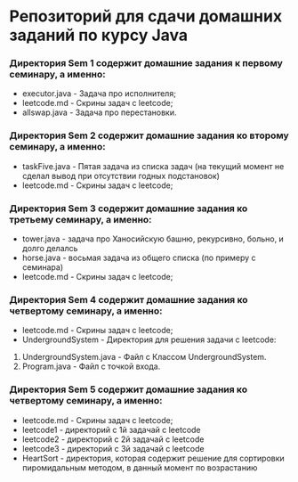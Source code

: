 # Репозиторий для сдачи домашних заданий по курсу Java

### Директория Sem 1 содержит домашние задания к первому семинару, а именно:
* executor.java - Задача про исполнителя;
* leetcode.md - Скрины задач с leetcode;
* allswap.java - Задача про перестановки.

### Директория Sem 2 содержит домашние задания ко второму семинару, а именно:
* taskFive.java - Пятая задача из списка задач (на текущий момент не сделал вывод при отсутствии годных подстановок)
* leetcode.md - Скрины задач с leetcode;

### Директория Sem 3 содержит домашние задания ко третьему семинару, а именно:
* tower.java - задача про Ханосийскую башню, рекурсивно, больно, и долго делалсь
* horse.java - восьмая задача из общего списка (по примеру с семинара)
* leetcode.md - Скрины задач с leetcode;

### Директория Sem 4 содержит домашние задания ко четвертому семинару, а именно:
* leetcode.md - Скрины задач с leetcode;
* UndergroundSystem - Директория для решения задачи с leetcode:
1. UndergroundSystem.java - Файл с Классом UndergroundSystem.
2. Program.java - Файл с точкой входа.

### Директория Sem 5 содержит домашние задания ко четвертому семинару, а именно:
* leetcode.md - Скрины задач с leetcode;
* leetcode1 - директорий с 1й задачай с leetcode
* leetcode2 - директорий с 2й задачай с leetcode
* leetcode3 - директорий с 3й задачай с leetcode
* HeartSort - директория, которая содержит решение для сортировки пиромидальным методом, в данный момент по возрастанию
 